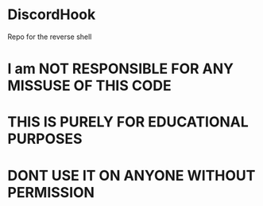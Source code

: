 # DiscordHook
Repo for the reverse shell 

# I am NOT RESPONSIBLE FOR ANY MISSUSE OF THIS CODE
# THIS IS PURELY FOR EDUCATIONAL PURPOSES 
# DONT USE IT ON ANYONE WITHOUT PERMISSION

